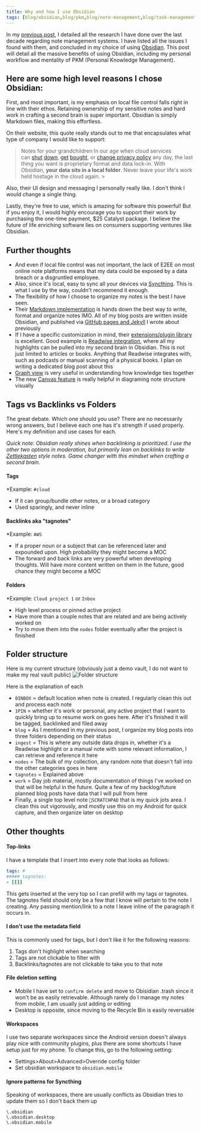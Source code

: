 ```yaml
---
title: Why and how I use Obsidian
tags: [blog/obsidian,blog/pkm,blog/note-management,blog/task-management,]
---
```

In my [previous post](/posts/My-comprehensive-note-management-systems-research/), I detailed all the research I have done over the last decade regarding note management systems. I have listed all the issues I found with them, and concluded in my choice of using [Obsidian](https://obsidian.md). This post will detail all the massive benefits of using Obsidian, including my personal workflow and mentality of PKM (Personal Knowledge Management).

## Here are some high level reasons I chose Obsidian:
First, and most important, is my emphasis on local file control falls right in line with their ethos. Retaining ownership of my sensitive notes and hard work in crafting a second brain is super important. Obsidian is simply Markdown files, making this effortless. 

On their website, this quote really stands out to me that encapsulates what type of company I would like to support:
> Notes for your grandchildren
> In our age when cloud services can [shut](https://techcrunch.com/2013/07/31/evernote-competitor-catch-com-shuts-down-its-note-taking-apps-company-heading-in-different-direction/) [down](https://www.theverge.com/2014/5/22/5741602/one-time-evernote-pinterest-rival-springpad-to-close-its-doors), [get](https://gadgets.ndtv.com/apps/news/microsoft-to-do-new-features-wunderlist-shuts-down-2224833) [bought](https://www.theverge.com/2012/3/12/2865638/twitter-acquires-posterous-blogging-platform), or [change privacy policy](https://techcrunch.com/2016/12/14/evernotes-new-privacy-policy-allows-employees-to-read-your-notes/) any day, the last thing you want is proprietary format and data lock-in.
> With Obsidian, **your data sits in a local folder**. Never leave your life's work held hostage in the cloud again. > 

Also, their UI design and messaging I personally really like. I don't think I would change a single thing. 

Lastly, they're free to use, which is amazing for software this powerful! But if you enjoy it, I would highly encourage you to support their work by purchasing the one-time payment, $25 Catalyst package. I believe the future of life enriching software lies on consumers supporting ventures like Obsidian.

## Further thoughts
- And even if local file control was not important, the lack of E2EE on most online note platforms means that my data could be exposed by a data breach or a disgruntled employee.
- Also, since it's local, easy to sync all your devices via [Syncthing](https://github.com/canton7/SyncTrayzor). This is what I use by the way, couldn't recommend it enough.
- The flexibility of how I choose to organize my notes is the best I have seen.
- Their [Markdown implementation](https://help.obsidian.md/How+to/Format+your+notes) is hands down the best way to write, format and organize notes IMO. All of my blog posts are written inside Obsidian, and published via [GitHub pages and Jekyll](https://centifanto.net/posts/Easily-build-a-website-with-GitHub-pages/) I wrote about previously
- If I have a specific customization in mind, their [extensions/plugin library](https://obsidian.md/plugins) is excellent. Good example is [Readwise integration](https://help.readwise.io/article/125-how-does-the-readwise-to-obsidian-export-integration-work), where all my highlights can be pulled into my second brain in Obsidian. This is not just limited to articles or books. Anything that Readwise integrates with, such as podcasts or manual scanning of a physical books. I plan on writing a dedicated blog post about this
- [Graph view](https://help.obsidian.md/Plugins/Graph+view) is very useful in understanding how knowledge ties together
- The new [Canvas feature](https://obsidian.md/canvas) is really helpful in diagraming note structure visually

## Tags vs Backlinks vs Folders
The great debate. Which one should you use? There are no necessarily wrong answers, but I believe each one has it's strength if used properly. Here's my definition and use cases for each.

*Quick note: Obsidian really shines when backlinking is prioritized. I use the other two options  in moderation, but primarily lean on backlinks to write [Zettlekasten](https://zettelkasten.de/introduction/) style notes. Game changer with this mindset when crafting a second brain.*

#### Tags
*Example: `#cloud`
- If it can group/bundle other notes, or a broad category
- Used sparingly, and never inline
#### Backlinks aka "tagnotes"
*Example: `AWS`
- If a proper noun or a subject that can be referenced later and expounded upon. High probability they might become a MOC
- The forward and back links are very powerful when developing thoughts. Will have more content written on them in the future, good chance they might become a MOC
#### Folders
*Example: `Cloud project 1` or `Inbox`
- High level process or pinned active project
- Have more than a couple notes that are related and are being actively worked on
- Try to move them into the `nodes` folder eventually after the project is finished

## Folder structure
Here is my current structure (obviously just a demo vault, I do not want to make my real vault public)
![Folder structure](/assets/img/obsidian_folder_structure.png)

Here is the explanation of each
- `0INBOX` = default location when note is created. I regularly clean this out and process each note
- `1PIN` = whether it's work or personal, any active project that I want to quickly bring up to resume work on goes here. After it's finished it will be tagged, backlinked and filed away
- `blog` = As I mentioned in my previous post, I organize my blog posts into three folders depending on their status
- `ingest` = This is where any outside data drops in, whether it's a Readwise highlight or a manual note with some relevant information, I can retrieve and reference it here
- `nodes` = The bulk of my collection, any random note that doesn't fall into the other categories goes in here
- `tagnotes` = Explained above
- `work` = Day job material, mostly documentation of things I've worked on that will be helpful in the future. Quite a few of my backlog/future planned blog posts have data that I will pull from here
- Finally, a single top level note `📝SCRATCHPAD` that is my quick jots area. I clean this out vigorously, and mostly use this on my Android for quick capture, and then organize later on desktop

## Other thoughts

#### Top-links
I have a template that I insert into every note that looks as follows:
```yaml
tags: #
##### tagnotes:
- [[]]
```

This gets inserted at the very top so I can prefill with my tags or tagnotes. The tagnotes field should only be a few that I know will pertain to the note I creating. Any passing mention/link to a note I leave inline of the paragraph it occurs in. 

#### I don't use the metadata field 
This is commonly used for tags, but I don't like it for the following reasons:
1. Tags don't highlight when searching
2. Tags are not clickable to filter with
3. Backlinks/tagnotes are not clickable to take you to that note

#### File deletion setting
- Mobile I have set to `confirm delete` and move to Obisidian .trash since it won't be as easily retrievable. Although rarely do I manage my notes from mobile, I am usually just adding or editing
- Desktop is opposite, since moving to the Recycle Bin is easily reversable

#### Workspaces
I use two separate workspaces since the Android version doesn't always play nice with community plugins, plus there are some shortcuts I have setup just for my phone. To change this, go to the following setting:
- Settings>About>Advanced>Override config folder
- Set obsidian workspace to `obsidian.mobile`

#### Ignore patterns for Syncthing
Speaking of workspaces, there are usually conflicts as Obsidian tries to update them so I don't back them up
```
\.obsidian
\.obsidian.desktop
\.obsidian.mobile
```